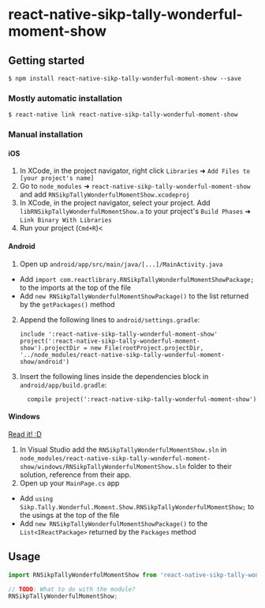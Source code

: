 
# react-native-sikp-tally-wonderful-moment-show

## Getting started

`$ npm install react-native-sikp-tally-wonderful-moment-show --save`

### Mostly automatic installation

`$ react-native link react-native-sikp-tally-wonderful-moment-show`

### Manual installation


#### iOS

1. In XCode, in the project navigator, right click `Libraries` ➜ `Add Files to [your project's name]`
2. Go to `node_modules` ➜ `react-native-sikp-tally-wonderful-moment-show` and add `RNSikpTallyWonderfulMomentShow.xcodeproj`
3. In XCode, in the project navigator, select your project. Add `libRNSikpTallyWonderfulMomentShow.a` to your project's `Build Phases` ➜ `Link Binary With Libraries`
4. Run your project (`Cmd+R`)<

#### Android

1. Open up `android/app/src/main/java/[...]/MainActivity.java`
  - Add `import com.reactlibrary.RNSikpTallyWonderfulMomentShowPackage;` to the imports at the top of the file
  - Add `new RNSikpTallyWonderfulMomentShowPackage()` to the list returned by the `getPackages()` method
2. Append the following lines to `android/settings.gradle`:
  	```
  	include ':react-native-sikp-tally-wonderful-moment-show'
  	project(':react-native-sikp-tally-wonderful-moment-show').projectDir = new File(rootProject.projectDir, 	'../node_modules/react-native-sikp-tally-wonderful-moment-show/android')
  	```
3. Insert the following lines inside the dependencies block in `android/app/build.gradle`:
  	```
      compile project(':react-native-sikp-tally-wonderful-moment-show')
  	```

#### Windows
[Read it! :D](https://github.com/ReactWindows/react-native)

1. In Visual Studio add the `RNSikpTallyWonderfulMomentShow.sln` in `node_modules/react-native-sikp-tally-wonderful-moment-show/windows/RNSikpTallyWonderfulMomentShow.sln` folder to their solution, reference from their app.
2. Open up your `MainPage.cs` app
  - Add `using Sikp.Tally.Wonderful.Moment.Show.RNSikpTallyWonderfulMomentShow;` to the usings at the top of the file
  - Add `new RNSikpTallyWonderfulMomentShowPackage()` to the `List<IReactPackage>` returned by the `Packages` method


## Usage
```javascript
import RNSikpTallyWonderfulMomentShow from 'react-native-sikp-tally-wonderful-moment-show';

// TODO: What to do with the module?
RNSikpTallyWonderfulMomentShow;
```
  
